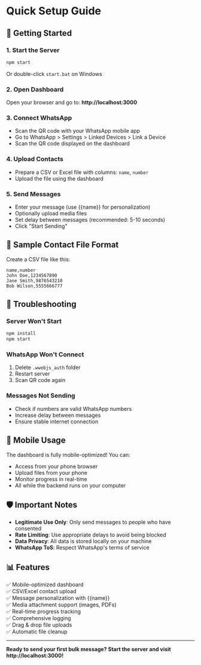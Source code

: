 # Quick Setup Guide

## 🚀 Getting Started

### 1. Start the Server
```bash
npm start
```
Or double-click `start.bat` on Windows

### 2. Open Dashboard
Open your browser and go to: **http://localhost:3000**

### 3. Connect WhatsApp
- Scan the QR code with your WhatsApp mobile app
- Go to WhatsApp > Settings > Linked Devices > Link a Device
- Scan the QR code displayed on the dashboard

### 4. Upload Contacts
- Prepare a CSV or Excel file with columns: `name`, `number`
- Upload the file using the dashboard

### 5. Send Messages
- Enter your message (use {{name}} for personalization)
- Optionally upload media files
- Set delay between messages (recommended: 5-10 seconds)
- Click "Start Sending"

## 📁 Sample Contact File Format

Create a CSV file like this:
```csv
name,number
John Doe,1234567890
Jane Smith,9876543210
Bob Wilson,5555666777
```

## 🔧 Troubleshooting

### Server Won't Start
```bash
npm install
npm start
```

### WhatsApp Won't Connect
1. Delete `.wwebjs_auth` folder
2. Restart server
3. Scan QR code again

### Messages Not Sending
- Check if numbers are valid WhatsApp numbers
- Increase delay between messages
- Ensure stable internet connection

## 📱 Mobile Usage

The dashboard is fully mobile-optimized! You can:
- Access from your phone browser
- Upload files from your phone
- Monitor progress in real-time
- All while the backend runs on your computer

## 🛡️ Important Notes

- **Legitimate Use Only**: Only send messages to people who have consented
- **Rate Limiting**: Use appropriate delays to avoid being blocked
- **Data Privacy**: All data is stored locally on your machine
- **WhatsApp ToS**: Respect WhatsApp's terms of service

## 📊 Features

✅ Mobile-optimized dashboard  
✅ CSV/Excel contact upload  
✅ Message personalization with {{name}}  
✅ Media attachment support (images, PDFs)  
✅ Real-time progress tracking  
✅ Comprehensive logging  
✅ Drag & drop file uploads  
✅ Automatic file cleanup  

---

**Ready to send your first bulk message? Start the server and visit http://localhost:3000!**